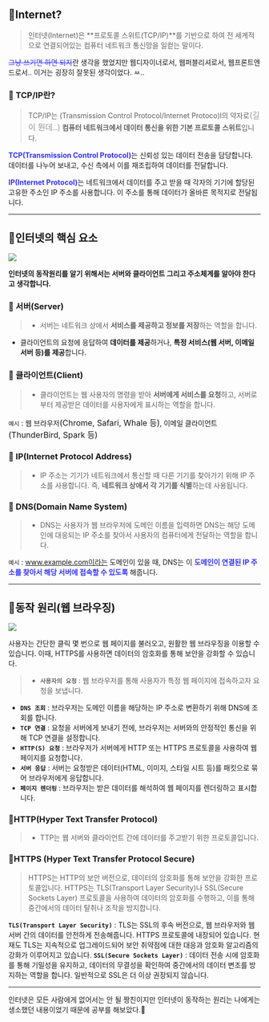 ## 🦮Internet?

>인터넷(Internet)은 **프로토콜 스위트(TCP/IP)**를 기반으로 하여 전 세계적으로 연결되어있는 컴퓨터 네트워크 통신망을 일컫는 말이다.

<s style="color: #3333ff;">그냥 쓰기면 하면 되지</s>란 생각을 했었지만 웹디자이너로서, 웹퍼블리셔로서, 웹프론트엔드로서.. 이거는 굉장히 잘못된 생각이었다. ㅆ..

### 🦄 TCP/IP란?

>TCP/IP는 (Transmission Control Protocol/Internet Protoco)l의 약자로<span style="color: #999; font-size: 16px;">(길이 뭔데..)</span> **컴퓨터 네트워크에서 데이터 통신을 위한 기본 프로토콜 스위트**입니다.

<span style="color: #3333ff;">**TCP(Transmission Control Protocol)**</span>는 신뢰성 있는 데이터 전송을 담당합니다. 데이터를 나누어 보내고, 수신 측에서 이를 재조립하여 데이터를 전달합니다.

<span style="color: #3333ff;">**IP(Internet Protocol)**</span>는 네트워크에서 데이터를 주고 받을 때 각자의 기기에 할당된 고유한 주소인 IP 주소를 사용합니다. 이 주소를 통해 데이터가 올바른 목적지로 전달됩니다.

***

## 🦮인터넷의 핵심 요소

<img src="/images/etc_study/2/image1.webp"/>

**인터넷의 동작원리를 알기 위해서는 서버와 클라이언트 그리고 주소체계를 알아야 한다고 생각합니다.**

### 🦄 서버(Server)
>* 서버는 네트워크 상에서 **서비스를 제공하고 정보를 저장**하는 역할을 합니다.
* 클라이언트의 요청에 응답하여 **데이터를 제공**하거나, **특정 서비스(웹 서버, 이메일 서버 등)를 제공**합니다.

### 🦄 클라이언트(Client)
>* 클라이언트는 웹 사용자의 명령을 받아 **서버에게 서비스를 요청**하고, 서버로부터 제공받은 데이터를 사용자에게 표시하는 역할을 합니다.

`예시` : 웹 브라우저<span style="font-size: 16px;">(Chrome, Safari, Whale 등)</span>, 이메일 클라이언트<span style="font-size: 16px;">(ThunderBird, Spark 등)</span>

### 🦄 IP(Internet Protocol Address)

>* IP 주소는 기기가 네트워크에서 통신할 때 다른 기기를 찾아가기 위해 IP 주소를 사용합니다. 즉, **네트워크 상에서 각 기기를 식별**하는데 사용됩니다.

### 🦄 DNS(Domain Name System)

>* DNS는 사용자가 웹 브라우저에 도메인 이름을 입력하면 DNS는 해당 도메인에 대응되는 IP 주소를 찾아서 사용자의 컴퓨터에게 전달하는 역할을 합니다.

`예시` : www.example.com이라는 도메인이 있을 때, DNS는 이 <span style="color: #3333ff;">**도메인이 연결된 IP 주소를 찾아서 해당 서버에 접속할 수 있도록**</span> 해줍니다.

***

## 🦮동작 원리(웹 브라우징)

<img src="/images/etc_study/2/image2.webp"/>

사용자는 간단한 클릭 몇 번으로 웹 페이지를 불러오고, 원활한 웹 브라우징을 이용할 수 있습니다. 이때, HTTPS를 사용하면 데이터의 암호화를 통해 보안을 강화할 수 있습니다.

>* **`사용자의 요청`** : 웹 브라우저를 통해 사용자가 특정 웹 페이지에 접속하고자 요청을 보냅니다.
* **`DNS 조회`** : 브라우저는 도메인 이름을 해당하는 IP 주소로 변환하기 위해 DNS에 조회를 합니다.
* **`TCP 연결`** : 요청을 서버에게 보내기 전에, 브라우저는 서버와의 안정적인 통신을 위해 TCP 연결을 설정합니다.
* **`HTTP(S) 요청`** : 브라우저가 서버에게 HTTP 또는 HTTPS 프로토콜을 사용하여 웹 페이지를 요청합니다.
* **`서버 응답`** : 서버는 요청받은 데이터(HTML, 이미지, 스타일 시트 등)를 패킷으로 묶어 브라우저에게 응답합니다.
* **`페이지 렌더링`** : 브라우저는 받은 데이터를 해석하여 웹 페이지를 렌더링하고 표시합니다.

### 🦄HTTP(Hyper Text Transfer Protocol)

>* TTP는 웹 서버와 클라이언트 간에 데이터를 주고받기 위한 프로토콜입니다.

### 🦄HTTPS (Hyper Text Transfer Protocol Secure)

>HTTPS는 HTTP의 보안 버전으로, 데이터의 암호화를 통해 보안을 강화한 프로토콜입니다. HTTPS는 TLS(Transport Layer Security)나 SSL(Secure Sockets Layer) 프로토콜을 사용하여 데이터의 암호화를 수행하고, 이를 통해 중간에서의 데이터 탈취나 조작을 방지합니다.

**`TLS(Transport Layer Security)`** : TLS는 SSL의 후속 버전으로, 웹 브라우저와 웹 서버 간의 데이터를 안전하게 전송해줍니다. HTTPS 프로토콜에 내장되어 있습니다. 현재도 TLS는 지속적으로 업그레이드되어 보안 취약점에 대한 대응과 암호화 알고리즘의 강화가 이루어지고 있습니다.
**`SSL(Secure Sockets Layer)`** : 데이터 전송 시에 암호화를 통해 기밀성을 유지하고, 데이터의 무결성을 확인하여 중간에서의 데이터 변조를 방지하는 역할을 합니다. 일반적으로 SSL은 더 이상 권장되지 않습니다. 

***

인터넷은 모든 사람에게 없어서는 안 될 짱친이지만 인터넷이 동작하는 원리는 나에게는 생소했던 내용이었기 때문에 공부를 해보았다.🤗